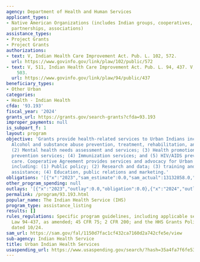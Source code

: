 ```yaml
---
agency: Department of Health and Human Services
applicant_types:
- Native American Organizations (includes Indian groups, cooperatives, corporations,
  partnerships, associations)
assistance_types:
- Project Grants
- Project Grants
authorizations:
- text: V, Indian Health Care Improvement Act. Pub. L. 102, 572.
  url: https://www.govinfo.gov/link/plaw/102/public/572
- text: V, 511, Indian Health Care Improvement Act. Pub. L. 94, 437. V, 511, Section
    503.
  url: https://www.govinfo.gov/link/plaw/94/public/437
beneficiary_types:
- Other Urban
categories:
- Health - Indian Health
cfda: '93.193'
fiscal_year: '2024'
grants_url: https://grants.gov/search-grants?cfda=93.193
improper_payments: null
is_subpart_f: 1
layout: program
objective: 'Grants provide health-related services to Urban Indians including: (1)
  Alcohol and substance abuse prevention, treatment, rehabilitation, and education;
  (2) Mental health needs assessment and services; (3) Health promotion and disease
  prevention services; (4) Immunization services; and (5) HIV/AIDS prevention and
  care. Cooperative Agreement provides services and advocacy for Urban Indian Organizations
  including: (1) Public policy; (2) Research and data; (3) training and technical
  assistance; (4) Education, public relations and marketing.'
obligations: '[{"x":"2023","sam_estimate":0.0,"sam_actual":13132858.0,"usa_spending_actual":13132858.0},{"x":"2024","sam_estimate":0.0,"sam_actual":11057858.0,"usa_spending_actual":10900898.06},{"x":"2025","sam_estimate":0.0,"sam_actual":11057858.0,"usa_spending_actual":0.0}]'
other_program_spending: null
outlays: '[{"x":"2023","outlay":0.0,"obligation":0.0},{"x":"2024","outlay":1767734.74,"obligation":0.0},{"x":"2025","outlay":0.0,"obligation":0.0}]'
permalink: /program/93.193.html
popular_name: The Indian Health Service (IHS)
program_type: assistance_listing
results: []
rules_regulations: Specific program guidelines, including applicable sections of Public
  Law 94-437, as amended; 45 CFR 75; 2 CFR 200; and the HHS Grants Policy Statement,
  dated 10/24.
sam_url: https://sam.gov/fal/1150d7fac1cf432ca7160d2a742cfe5e/view
sub-agency: Indian Health Service
title: Urban Indian Health Services
usaspending_url: https://www.usaspending.gov/search/?hash=35a4fa7f6fe53a34c0801b59474a8736
---
```


